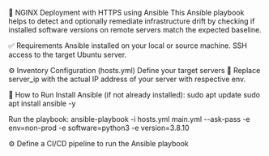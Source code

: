 🚀 NGINX Deployment with HTTPS using Ansible
This Ansible playbook helps to detect and optionally remediate infrastructure drift by checking if installed software versions on remote servers match the expected baseline.

✅ Requirements
Ansible installed on your local or source machine.
SSH access to the target Ubuntu server.

⚙️ Inventory Configuration (hosts.yml)
Define your target servers
🔄 Replace server_ip with the actual IP address of your server with respective env.

🚀 How to Run
Install Ansible (if not already installed):
sudo apt update
sudo apt install ansible -y

Run the playbook:
ansible-playbook -i hosts.yml main.yml --ask-pass -e env=non-prod -e software=python3 -e version=3.8.10

⚙️ Define a CI/CD pipeline to run the Ansible playbook